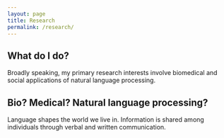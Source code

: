 ```yaml
---
layout: page
title: Research
permalink: /research/
---
```


## What do I do?
Broadly speaking, my primary research interests involve biomedical and social applications of natural language processing.

## Bio? Medical? Natural language processing?
Language shapes the world we live in. Information is shared among individuals through verbal and written communication.
